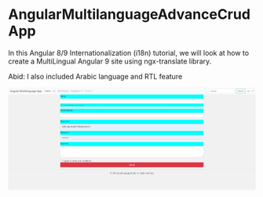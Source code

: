 # AngularMultilanguageAdvanceCrudApp
In this Angular 8/9 Internationalization (i18n) tutorial, we will look at how to create a MultiLingual Angular 9 site using ngx-translate library.

Abid: I also included Arabic language and RTL feature

![Screenshot](arabicscreen.png)

